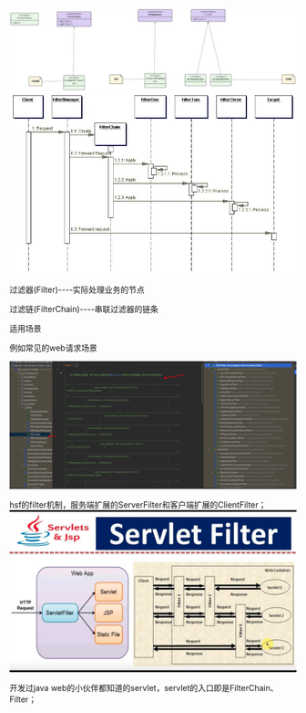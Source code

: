 ![](img/811c19f709d6de610764c138b97c07a2.jpg)
![](img/98faefa3df9372406ff0a0493667bc1e.jpg)

过滤器(Filter)----实际处理业务的节点

过滤链(FilterChain)----串联过滤器的链条


适用场景

例如常见的web请求场景

![](img/609d7e564f433b2086f9c7a2b317d0ab.png)

hsf的filter机制，服务端扩展的ServerFilter和客户端扩展的ClientFilter；
![](img/bebed77a665e9c9e97f3824c4d8dbb2e.png)

开发过java web的小伙伴都知道的servlet，servlet的入口即是FilterChain、Filter；